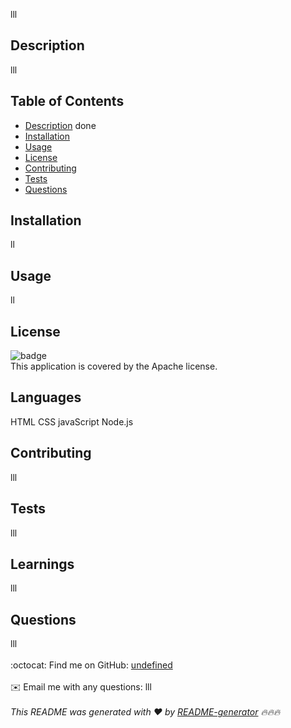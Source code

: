 

lll
  

## Description
lll
## Table of Contents
- [Description](#description) done
- [Installation](#installation)
- [Usage](#usage)
- [License](#license)
- [Contributing](#contributing)
- [Tests](#tests)
- [Questions](#questions)
## Installation
ll
## Usage
ll
## License
![badge](https://img.shields.io/badge/license-Apache-brightgreen)
<br />
This application is covered by the Apache license. 
## Languages
HTML CSS javaScript Node.js
## Contributing
lll
## Tests
lll
## Learnings
lll
## Questions
lll<br />
<br />
:octocat: Find me on GitHub: [undefined](https://github.com/undefined)<br />
<br />
✉️ Email me with any questions: lll<br /><br />
_This README was generated with ❤️ by [README-generator](https://github.com/jpd61/README-generator) 🔥🔥🔥_
    